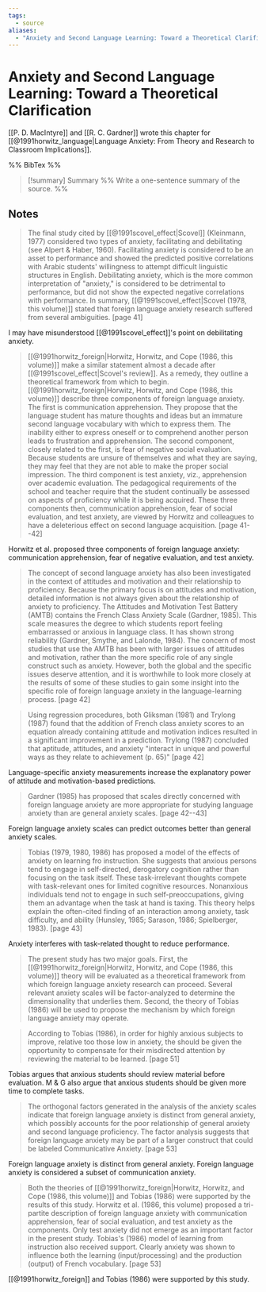 ```yaml
---
tags:
  - source
aliases:
  - "Anxiety and Second Language Learning: Toward a Theoretical Clarification"
---
```

# Anxiety and Second Language Learning: Toward a Theoretical Clarification
[[P. D. MacIntyre]] and [[R. C. Gardner]] wrote this chapter for [[@1991horwitz_language|Language Anxiety: From Theory and Research to Classroom Implications]].

%% BibTex %%

> [!summary] Summary
> %% Write a one-sentence summary of the source. %%
## Notes
> The final study cited by [[@1991scovel_effect|Scovel]] (Kleinmann, 1977) considered two types of anxiety, facilitating and debilitating (see Alpert & Haber, 1960). Facilitating anxiety is considered to be an asset to performance and showed the predicted positive correlations with Arabic students' willingness to attempt difficult linguistic structures in English. Debilitating anxiety, which is the more common interpretation of "anxiety," is considered to be detrimental to performance, but did not show the expected negative correlations with performance. In summary, [[@1991scovel_effect|Scovel (1978, this volume)]] stated that foreign language anxiety research suffered from several ambiguities. [page 41]

I may have misunderstood [[@1991scovel_effect]]'s point on debilitating anxiety.

> [[@1991horwitz_foreign|Horwitz, Horwitz, and Cope (1986, this volume)]] make a similar statement almost a decade after [[@1991scovel_effect|Scovel's review]]. As a remedy, they outline a theoretical framework from which to begin. [[@1991horwitz_foreign|Horwitz, Horwitz, and Cope (1986, this volume)]] describe three components of foreign language anxiety. The first is communication apprehension. They propose that the language student has mature thoughts and ideas but an immature second language vocabulary with which to express them. The inability either to express oneself or to comprehend another person leads to frustration and apprehension. The second component, closely related to the first, is fear of negative social evaluation. Because students are unsure of themselves and what they are saying, they may feel that they are not able to make the proper social impression. The third component is test anxiety, viz., apprehension over academic evaluation. The pedagogical requirements of the school and teacher require that the student continually be assessed on aspects of proficiency while it is being acquired. These three components then, communication apprehension, fear of social evaluation, and test anxiety, are viewed by Horwitz and colleagues to have a deleterious effect on second language acquisition. [page 41--42]

Horwitz et al. proposed three components of foreign language anxiety: communication apprehension, fear of negative evaluation, and test anxiety.

> The concept of second language anxiety has also been investigated in the context of attitudes and motivation and their relationship to proficiency. Because the primary focus is on attitudes and motivation, detailed information is not always given about the relationship of anxiety to proficiency. The Attitudes and Motivation Test Battery (AMTB) contains the French Class Anxiety Scale (Gardner, 1985). This scale measures the degree to which students report feeling embarrassed or anxious in language class. It has shown strong reliability (Gardner, Smythe, and Lalonde, 1984). The concern of most studies that use the AMTB has been with larger issues of attitudes and motivation, rather than the more specific role of any single construct such as anxiety. However, both the global and the specific issues deserve attention, and it is worthwhile to look more closely at the results of some of these studies to gain some insight into the specific role of foreign language anxiety in the language-learning process. [page 42]

> Using regression procedures, both Gliksman (1981) and Trylong (1987) found that the addition of French class anxiety scores to an equation already containing attitude and motivation indices resulted in a significant improvement in a prediction. Trylong (1987) concluded that aptitude, attitudes, and anxiety "interact in unique and powerful ways as they relate to achievement (p. 65)" [page 42]

Language-specific anxiety measurements increase the explanatory power of attitude and motivation-based predictions.

> Gardner (1985) has proposed that scales directly concerned with foreign language anxiety are more appropriate for studying language anxiety than are general anxiety scales. [page 42--43]

Foreign language anxiety scales can predict outcomes better than general anxiety scales.

> Tobias (1979, 1980, 1986) has proposed a model of the effects of anxiety on learning fro instruction. She suggests that anxious persons tend to engage in self-directed, derogatory cognition rather than focusing on the task itself. These task-irrelevant thoughts compete with task-relevant ones for limited cognitive resources. Nonanxious individuals tend not to engage in such self-preoccupations, giving them an advantage when the task at hand is taxing. This theory helps explain the often-cited finding of an interaction among anxiety, task difficulty, and ability (Hunsley, 1985; Sarason, 1986; Spielberger, 1983). [page 43]

Anxiety interferes with task-related thought to reduce performance.

> The present study has two major goals. First, the [[@1991horwitz_foreign|Horwitz, Horwitz, and Cope (1986, this volume)]] theory will be evaluated as a theoretical framework from which foreign language anxiety research can proceed. Several relevant anxiety scales will be factor-analyzed to determine the dimensionality that underlies them. Second, the theory of Tobias (1986) will be used to propose the mechanism by which foreign language anxiety may operate. 

> According to Tobias (1986), in order for highly anxious subjects to improve, relative too those low in anxiety, the should be given the opportunity to compensate for their misdirected attention by reviewing the material to be learned.  [page 51]

Tobias argues that anxious students should review material before evaluation.
M & G also argue that anxious students should be given more time to complete tasks.

> The orthogonal factors generated in the analysis of the anxiety scales indicate that foreign language anxiety is distinct from general anxiety, which possibly accounts for the poor relationship of general anxiety and second language proficiency. The factor analysis suggests that foreign language anxiety may be part of a larger construct that could be labeled Communicative Anxiety. [page 53]

Foreign language anxiety is distinct from general anxiety.
Foreign language anxiety is considered a subset of communication anxiety.

> Both the theories of [[@1991horwitz_foreign|Horwitz, Horwitz, and Cope (1986, this volume)]] and Tobias (1986) were supported by the results of this study. Horwitz et al. (1986, this volume) proposed a tri-partite description of foreign language anxiety with communication apprehension, fear of social evaluation, and test anxiety as the components. Only test anxiety did not emerge as an important factor in the present study. Tobias's (1986) model of learning from instruction also received support. Clearly anxiety was shown to influence both the learning (input/processing) and the production (output) of French vocabulary. [page 53]

[[@1991horwitz_foreign]] and Tobias (1986) were supported by this study.
